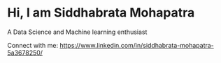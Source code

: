 # Hi, I am Siddhabrata Mohapatra

A Data Science and Machine learning enthusiast

Connect with me:
https://www.linkedin.com/in/siddhabrata-mohapatra-5a3678250/ 

